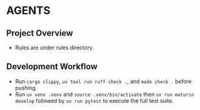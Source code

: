 # AGENTS

## Project Overview

- Rules are under rules directory.

## Development Workflow

- Run `cargo clippy`, `uv tool run ruff check .`, and `mado check .` before pushing.
- Run `uv venv .venv` and `source .venv/bin/activate` then `uv run maturin develop` followed by `uv run pytest` to execute the full test suite.
